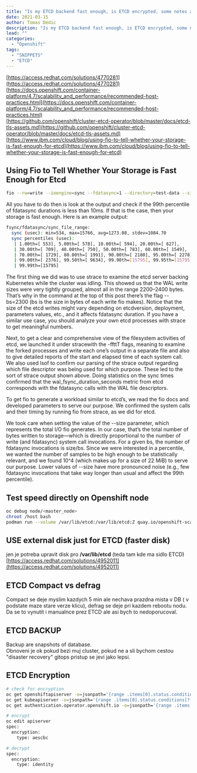 ```yaml
---
title: "Is my ETCD backend fast enough, is ETCD encrypted, some notes around ETCD backup"
date: 2021-03-15 
author: Tomas Dedic
description: "Is my ETCD backend fast enough, is ETCD encrypted, some notes around ETCD backup"
lead: ""
categories:
  - "Openshift"
tags:
  - "SNIPPETS"
  - "ETCD"
---
```

[https://access.redhat.com/solutions/4770281](https://access.redhat.com/solutions/4770281)  
[https://docs.openshift.com/container-platform/4.7/scalability_and_performance/recommended-host-practices.html](https://docs.openshift.com/container-platform/4.7/scalability_and_performance/recommended-host-practices.html)  
[https://github.com/openshift/cluster-etcd-operator/blob/master/docs/etcd-tls-assets.md](https://github.com/openshift/cluster-etcd-operator/blob/master/docs/etcd-tls-assets.md)  
[https://www.ibm.com/cloud/blog/using-fio-to-tell-whether-your-storage-is-fast-enough-for-etcd](https://www.ibm.com/cloud/blog/using-fio-to-tell-whether-your-storage-is-fast-enough-for-etcd)  

## Using Fio to Tell Whether Your Storage is Fast Enough for Etcd
```sh
fio --rw=write --ioengine=sync --fdatasync=1 --directory=test-data --size=22m --bs=2300 --name=mytest
```
All you have to do then is look at the output and check if the 99th percentile of fdatasync durations is less than 10ms. If that is the case, then your storage is fast enough.  Here is an example output:
```sh
fsync/fdatasync/sync_file_range:
  sync (usec): min=534, max=15766, avg=1273.08, stdev=1084.70
  sync percentiles (usec):
   | 1.00th=[ 553], 5.00th=[ 578], 10.00th=[ 594], 20.00th=[ 627],
   | 30.00th=[ 709], 40.00th=[ 750], 50.00th=[ 783], 60.00th=[ 1549],
   | 70.00th=[ 1729], 80.00th=[ 1991], 90.00th=[ 2180], 95.00th=[ 2278],
   | 99.00th=[ 2376], 99.50th=[ 9634], 99.90th=[15795], 99.95th=[15795],
   | 99.99th=[15795]
```

The first thing we did was to use strace to examine the etcd server backing Kubernetes while the cluster was idling. This showed us that the WAL write sizes were very tightly grouped, almost all in the range 2200–2400 bytes. That’s why in the command at the top of this post there’s the flag --bs=2300 (bs is the size in bytes of each write fio makes). Notice that the size of the etcd writes might vary depending on etcdversion, deployment, parameters values, etc., and it affects fdatasync duration. If you have a similar use case, you should analyze your own etcd processes with strace to get meaningful numbers.  

Next, to get a clear and comprehensive view of the filesystem activities of etcd, we launched it under stracewith the -ffttT flags, meaning to examine the forked processes and write each one’s output in a separate file and also to give detailed reports of the start and elapsed time of each system call. We also used lsof to confirm our parsing of the strace output regarding which file descriptor was being used for which purpose. These led to the sort of strace output shown above. Doing statistics on the sync times confirmed that the wal_fsync_duration_seconds metric from etcd corresponds with the fdatasync calls with the WAL file descriptors.  

To get fio to generate a workload similar to etcd’s, we read the fio docs and developed parameters to serve our purpose. We confirmed the system calls and their timing by running fio from strace, as we did for etcd.  

We took care when setting the value of the --size parameter, which represents the total I/O fio generates. In our case, that’s the total number of bytes written to storage—which is directly proportional to the number of write (and fdatasync) system call invocations. For a given bs, the number of fdatasync invocations is size/bs. Since we were interested in a percentile, we wanted the number of samples to be high enough to be statistically relevant, and we found 10^4 (which makes up for a size of 22 MiB) to serve our purpose. Lower values of --size have more pronounced noise (e.g., few fdatasync invocations that take way longer than usual and affect the 99th percentile).  

## Test speed directly on Openshift node
```sh
oc debug node/<master_node>
chroot /host bash
podman run --volume /var/lib/etcd:/var/lib/etcd:Z quay.io/openshift-scale/etcd-perf
```

## USE external disk just for ETCD (faster disk)
jen je potreba upravit disk pro **/var/lib/etcd** (teda tam kde ma sidlo ETCD)
[https://access.redhat.com/solutions/4952011](https://access.redhat.com/solutions/4952011)

## ETCD Compact vs defrag
Compact se deje myslim kazdych 5 min ale nechava prazdna mista v DB ( v podstate maze stare verze klicu), defrag se deje pri kazdem rebootu nodu.
Da se to vynutit i manualnce prez ETCD ale asi bych to nedoporucoval.

## ETCD BACKUP
Backup are snapshots of database.  
Obnoveni je ok pokud bezi muj cluster, pokud ne a sli bychom cestou "disaster recovery" gitops pristup se jevi jako lepsi.

## ETCD Encryption
```sh
# check for encryption
oc get openshiftapiserver -o=jsonpath='{range .items[0].status.conditions[?(@.type=="Encrypted")]}{.reason}{"\n"}{.message}{"\n"}'
oc get kubeapiserver -o=jsonpath='{range .items[0].status.conditions[?(@.type=="Encrypted")]}{.reason}{"\n"}{.message}{"\n"}'
oc get authentication.operator.openshift.io -o=jsonpath='{range .items[0].status.conditions[?(@.type=="Encrypted")]}{.reason}{"\n"}{.message}{"\n"}'
```
```sh
# encrypt 
oc edit apiserver
spec:
  encryption:
    type: aescbc

# decrypt
spec:
  encryption:
    type: identity
```
